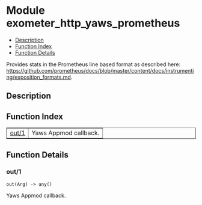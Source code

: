 

# Module exometer_http_yaws_prometheus #
* [Description](#description)
* [Function Index](#index)
* [Function Details](#functions)

Provides stats in the Prometheus line based format as described here:
https://github.com/prometheus/docs/blob/master/content/docs/instrumenting/exposition_formats.md.

<a name="description"></a>

## Description ##
<a name="index"></a>

## Function Index ##


<table width="100%" border="1" cellspacing="0" cellpadding="2" summary="function index"><tr><td valign="top"><a href="#out-1">out/1</a></td><td>
Yaws Appmod callback.</td></tr></table>


<a name="functions"></a>

## Function Details ##

<a name="out-1"></a>

### out/1 ###

`out(Arg) -> any()`

Yaws Appmod callback.


